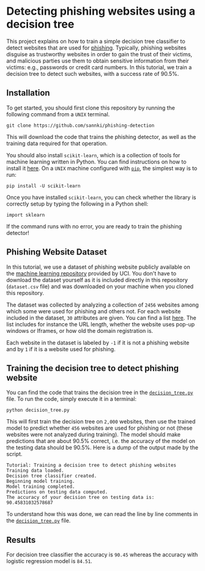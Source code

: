 # Detecting phishing websites using a decision tree

This project explains on how to train a simple decision
tree classifier to detect websites that are used for
[phishing](https://en.wikipedia.org/wiki/Phishing). Typically, phishing
websites disguise as trustworthy websites in order to gain the trust
of their victims, and malicious parties use them to obtain sensitive
information from their victims: e.g., passwords or credit card numbers.
In this tutorial, we train a decision tree to detect such websites, with
a success rate of 90.5%.

## Installation

To get started, you should first clone this repository by running the
following command from a `UNIX` terminal.

```
git clone https://github.com/sannki/phishing-detection
```

This will download the code that trains the phishing detector, as well
as the training data required for that operation.

You should also install `scikit-learn`, which is a collection of tools
for machine learning written in Python. You can find instructions on how
to install it [here](http://scikit-learn.org/stable/install.html). On
a `UNIX` machine configured
with [`pip`](https://pypi.python.org/pypi/pip), the simplest way is to
run:

```
pip install -U scikit-learn
```

Once you have installed `scikit-learn`, you can check whether the
library is correctly setup by typing the following in a Python shell:

```
import sklearn
```

If the command runs with no error, you are ready to train the phishing
detector!

## Phishing Website Dataset

In this tutorial, we use a dataset of phishing website publicly
available on the [machine learning repository](https://archive.ics.uci.edu/ml/datasets/Phishing+Websites)
provided by UCI. You don't have to download the dataset yourself
as it is included directly in this repository (`dataset.csv` file) and
was downloaded on your machine when you cloned this repository.

The dataset was collected by analyzing a collection of `2456` websites
among which some were used for phishing and others not. For each website
included in the dataset, `30` attributes are given. You can find a list
[here](https://github.com/sannki/phishing-detection/blob/init/features.md).
The list includes for instance the URL length, whether the website
uses pop-up windows or Iframes, or how old the domain registration is.

Each website in the dataset is labeled by `-1` if it is not a phishing
website and by `1` if it is a website used for phishing.

## Training the decision tree to detect phishing website

You can find the code that trains the decision tree in the
[`decision_tree.py`](https://github.com/sannki/phishing-detection/blob/init/decision_tree.py)
file. To run the code, simply execute it in a terminal:

```
python decision_tree.py
```

This will first train the decision tree on `2,000` websites, then use
the trained model to predict whether `456` websites are used for
phishing or not (these websites were not analyzed during training).
The model should make predictions that are about 90.5% correct, i.e. the
accuracy of the model on the testing data should be 90.5%. Here is a
dump of the output made by the script.

```
Tutorial: Training a decision tree to detect phishing websites
Training data loaded.
Decision tree classifier created.
Beginning model training.
Model training completed.
Predictions on testing data computed.
The accuracy of your decision tree on testing data is: 90.45831032578687
```

To understand how this was done, we can read the line by line comments
in the [`decision_tree.py`](https://github.com/sannki/phishing-detection/blob/init/decision_tree.py) file.

## Results

For decision tree classifier the accuracy is `90.45` whereas the accuracy with logistic regression model is `84.51`.
